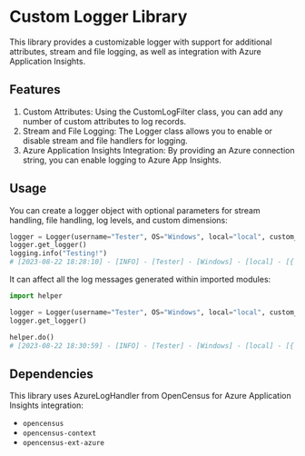 # Custom Logger Library
This library provides a customizable logger with support for additional attributes, stream and file logging, as well as integration with Azure Application Insights.

## Features
1. Custom Attributes: Using the CustomLogFilter class, you can add any number of custom attributes to log records.
2. Stream and File Logging: The Logger class allows you to enable or disable stream and file handlers for logging.
3. Azure Application Insights Integration: By providing an Azure connection string, you can enable logging to Azure App Insights.

## Usage

You can create a logger object with optional parameters for stream handling, file handling, log levels, and custom dimensions:

```python
logger = Logger(username="Tester", OS="Windows", local="local", custom_dimensions={'job_id': 2020}, file_handler=True)
logger.get_logger()
logging.info("Testing!")
# [2023-08-22 18:28:10] - [INFO] - [Tester] - [Windows] - [local] - [{'job_id': 2020}] - (custom_logger.py).<module>(166) - Testing!
```

It can affect all the log messages generated within imported modules:

```python
import helper

logger = Logger(username="Tester", OS="Windows", local="local", custom_dimensions={'job_id': 2020}, file_handler=True)
logger.get_logger()

helper.do()
# [2023-08-22 18:30:59] - [INFO] - [Tester] - [Windows] - [local] - [{'job_id': 2020}] - (helper.py).do(7) - HELLO
```

## Dependencies
This library uses AzureLogHandler from OpenCensus for Azure Application Insights integration:
* `opencensus`
* `opencensus-context`
* `opencensus-ext-azure`